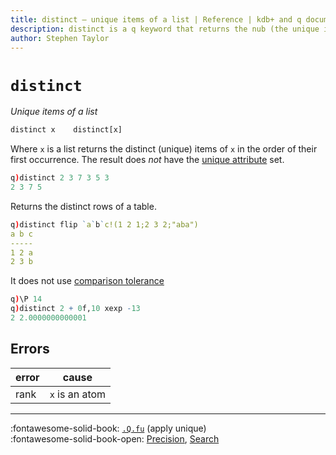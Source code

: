 ```yaml
---
title: distinct – unique items of a list | Reference | kdb+ and q documentation
description: distinct is a q keyword that returns the nub (the unique items) of a list.
author: Stephen Taylor
---
```

# `distinct`




_Unique items of a list_

```txt
distinct x    distinct[x]
```

Where `x` is a list returns the distinct (unique) items of `x` in the order of their first occurrence.
The result does _not_ have the [unique attribute](set-attribute.md) set. 

```q
q)distinct 2 3 7 3 5 3
2 3 7 5
```

Returns the distinct rows of a table.

```q
q)distinct flip `a`b`c!(1 2 1;2 3 2;"aba")
a b c
-----
1 2 a
2 3 b
```

It does not use [comparison tolerance](../basics/precision.md)

```q
q)\P 14
q)distinct 2 + 0f,10 xexp -13
2 2.0000000000001
```


## Errors

error | cause
------|----------------
rank  | `x` is an atom


----

:fontawesome-solid-book:
[`.Q.fu`](dotq.md#qfu-apply-unique) (apply unique)
<br>
:fontawesome-solid-book-open:
[Precision](../basics/precision.md), 
[Search](../basics/by-topic.md#search) 